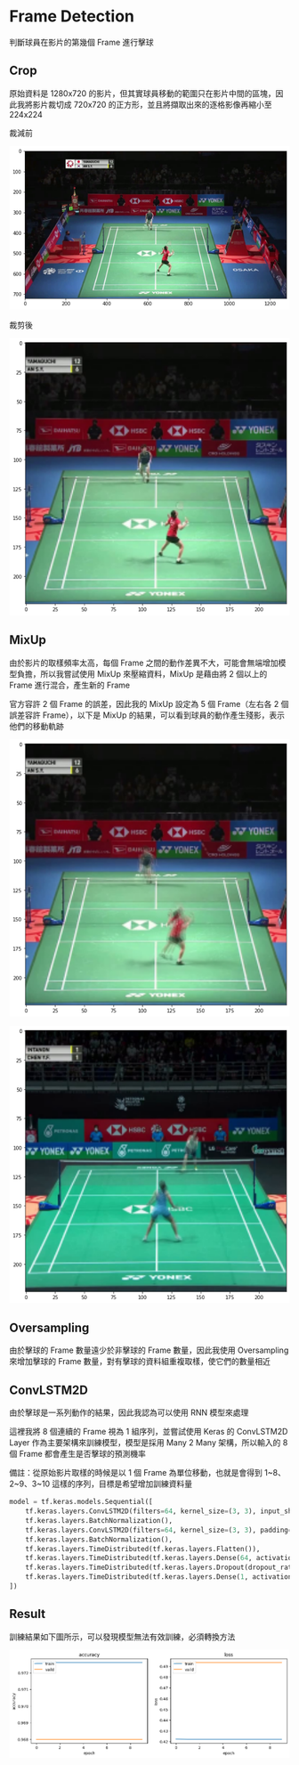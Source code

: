 # Frame Detection

判斷球員在影片的第幾個 Frame 進行擊球

## Crop

原始資料是 1280x720 的影片，但其實球員移動的範圍只在影片中間的區塊，因此我將影片裁切成 720x720 的正方形，並且將擷取出來的逐格影像再縮小至 224x224

裁減前

![00003-471](./results/00003-471.png)

裁剪後

![00003-471-crop](./results/00003-471-crop.png)

## MixUp

由於影片的取樣頻率太高，每個 Frame 之間的動作差異不大，可能會無端增加模型負擔，所以我嘗試使用 MixUp 來壓縮資料，MixUp 是藉由將 2 個以上的 Frame 進行混合，產生新的 Frame

官方容許 2 個 Frame 的誤差，因此我的 MixUp 設定為 5 個 Frame（左右各 2 個誤差容許 Frame），以下是 MixUp 的結果，可以看到球員的動作產生殘影，表示他們的移動軌跡

![00003-471-475-mixup-x5](./results/00003-471-475-mixup-x5.png)

![00001-108-112-mixup-x5](./results/00001-108-112-mixup-x5.png)

## Oversampling

由於擊球的 Frame 數量遠少於非擊球的 Frame 數量，因此我使用 Oversampling 來增加擊球的 Frame 數量，對有擊球的資料組重複取樣，使它們的數量相近

## ConvLSTM2D

由於擊球是一系列動作的結果，因此我認為可以使用 RNN 模型來處理

這裡我將 8 個連續的 Frame 視為 1 組序列，並嘗試使用 Keras 的 ConvLSTM2D Layer 作為主要架構來訓練模型，模型是採用 Many 2 Many 架構，所以輸入的 8 個 Frame 都會產生是否擊球的預測機率

備註：從原始影片取樣的時候是以 1 個 Frame 為單位移動，也就是會得到 1~8、2~9、3~10 這樣的序列，目標是希望增加訓練資料量

```python
model = tf.keras.models.Sequential([
    tf.keras.layers.ConvLSTM2D(filters=64, kernel_size=(3, 3), input_shape=(None, *input_shape), padding='same', return_sequences=True),
    tf.keras.layers.BatchNormalization(),
    tf.keras.layers.ConvLSTM2D(filters=64, kernel_size=(3, 3), padding='same', return_sequences=True),
    tf.keras.layers.BatchNormalization(),
    tf.keras.layers.TimeDistributed(tf.keras.layers.Flatten()),
    tf.keras.layers.TimeDistributed(tf.keras.layers.Dense(64, activation='relu')),
    tf.keras.layers.TimeDistributed(tf.keras.layers.Dropout(dropout_rate)),
    tf.keras.layers.TimeDistributed(tf.keras.layers.Dense(1, activation='sigmoid'))
])
```

## Result

訓練結果如下圖所示，可以發現模型無法有效訓練，必須轉換方法

![loss](./results/training-accuracy-loss.png)
